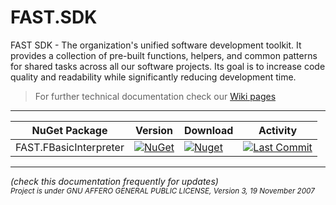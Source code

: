 # FAST.SDK
FAST SDK - The organization's unified software development toolkit. It provides a collection of pre-built functions, helpers, and common patterns for shared tasks across all our software projects. Its goal is to increase code quality and readability while significantly reducing development time.

> For further technical documentation check our [Wiki pages](https://github.com/aafent/FAST.SDK/wiki)


----

| NuGet Package | Version | Download | Activity |
| --- | --- | --- | --- |
| FAST.FBasicInterpreter | [![NuGet](https://img.shields.io/nuget/v/FAST.MinimalSDK.svg)](https://www.nuget.org/packages/FAST.MinimalSDK) | [![Nuget](https://img.shields.io/nuget/dt/FAST.MinimalSDK.svg)](https://www.nuget.org/packages/FAST.MinimalSDK) | [![Last Commit](https://img.shields.io/github/last-commit/aafent/FAST.SDK)](https://github.com/aafent/FAST.SDK/commits/main) |

------------

*(check this documentation frequently for updates)*<br>
<sup>
*Project is under GNU AFFERO GENERAL PUBLIC LICENSE, Version 3, 19 November 2007*<br>
</sup>



